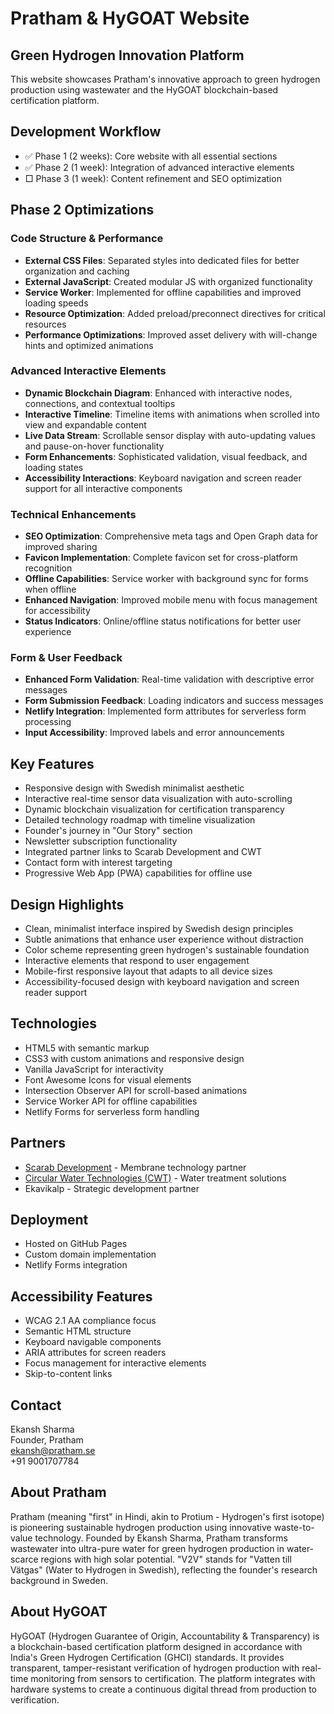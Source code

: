 # Pratham & HyGOAT Website

## Green Hydrogen Innovation Platform

This website showcases Pratham's innovative approach to green hydrogen production using wastewater and the HyGOAT blockchain-based certification platform.

## Development Workflow
- ✅ Phase 1 (2 weeks): Core website with all essential sections
- ✅ Phase 2 (1 week): Integration of advanced interactive elements
- □ Phase 3 (1 week): Content refinement and SEO optimization

## Phase 2 Optimizations

### Code Structure & Performance
- **External CSS Files**: Separated styles into dedicated files for better organization and caching
- **External JavaScript**: Created modular JS with organized functionality
- **Service Worker**: Implemented for offline capabilities and improved loading speeds
- **Resource Optimization**: Added preload/preconnect directives for critical resources
- **Performance Optimizations**: Improved asset delivery with will-change hints and optimized animations

### Advanced Interactive Elements
- **Dynamic Blockchain Diagram**: Enhanced with interactive nodes, connections, and contextual tooltips
- **Interactive Timeline**: Timeline items with animations when scrolled into view and expandable content
- **Live Data Stream**: Scrollable sensor display with auto-updating values and pause-on-hover functionality
- **Form Enhancements**: Sophisticated validation, visual feedback, and loading states
- **Accessibility Interactions**: Keyboard navigation and screen reader support for all interactive components

### Technical Enhancements
- **SEO Optimization**: Comprehensive meta tags and Open Graph data for improved sharing
- **Favicon Implementation**: Complete favicon set for cross-platform recognition
- **Offline Capabilities**: Service worker with background sync for forms when offline
- **Enhanced Navigation**: Improved mobile menu with focus management for accessibility
- **Status Indicators**: Online/offline status notifications for better user experience

### Form & User Feedback
- **Enhanced Form Validation**: Real-time validation with descriptive error messages
- **Form Submission Feedback**: Loading indicators and success messages
- **Netlify Integration**: Implemented form attributes for serverless form processing
- **Input Accessibility**: Improved labels and error announcements

## Key Features
- Responsive design with Swedish minimalist aesthetic
- Interactive real-time sensor data visualization with auto-scrolling
- Dynamic blockchain visualization for certification transparency
- Detailed technology roadmap with timeline visualization
- Founder's journey in "Our Story" section
- Newsletter subscription functionality
- Integrated partner links to Scarab Development and CWT
- Contact form with interest targeting
- Progressive Web App (PWA) capabilities for offline use

## Design Highlights
- Clean, minimalist interface inspired by Swedish design principles
- Subtle animations that enhance user experience without distraction
- Color scheme representing green hydrogen's sustainable foundation
- Interactive elements that respond to user engagement
- Mobile-first responsive layout that adapts to all device sizes
- Accessibility-focused design with keyboard navigation and screen reader support

## Technologies
- HTML5 with semantic markup
- CSS3 with custom animations and responsive design
- Vanilla JavaScript for interactivity
- Font Awesome Icons for visual elements
- Intersection Observer API for scroll-based animations
- Service Worker API for offline capabilities
- Netlify Forms for serverless form handling

## Partners
- [Scarab Development](https://scarab.se/) - Membrane technology partner
- [Circular Water Technologies (CWT)](https://circularwatertechnologies.com/) - Water treatment solutions
- Ekavikalp - Strategic development partner

## Deployment
- Hosted on GitHub Pages
- Custom domain implementation
- Netlify Forms integration

## Accessibility Features
- WCAG 2.1 AA compliance focus
- Semantic HTML structure
- Keyboard navigable components
- ARIA attributes for screen readers
- Focus management for interactive elements
- Skip-to-content links

## Contact
Ekansh Sharma  
Founder, Pratham  
ekansh@pratham.se  
+91 9001707784

## About Pratham
Pratham (meaning "first" in Hindi, akin to Protium - Hydrogen's first isotope) is pioneering sustainable hydrogen production using innovative waste-to-value technology. Founded by Ekansh Sharma, Pratham transforms wastewater into ultra-pure water for green hydrogen production in water-scarce regions with high solar potential. "V2V" stands for "Vatten till Vätgas" (Water to Hydrogen in Swedish), reflecting the founder's research background in Sweden.

## About HyGOAT
HyGOAT (Hydrogen Guarantee of Origin, Accountability & Transparency) is a blockchain-based certification platform designed in accordance with India's Green Hydrogen Certification (GHCI) standards. It provides transparent, tamper-resistant verification of hydrogen production with real-time monitoring from sensors to certification. The platform integrates with hardware systems to create a continuous digital thread from production to verification.
